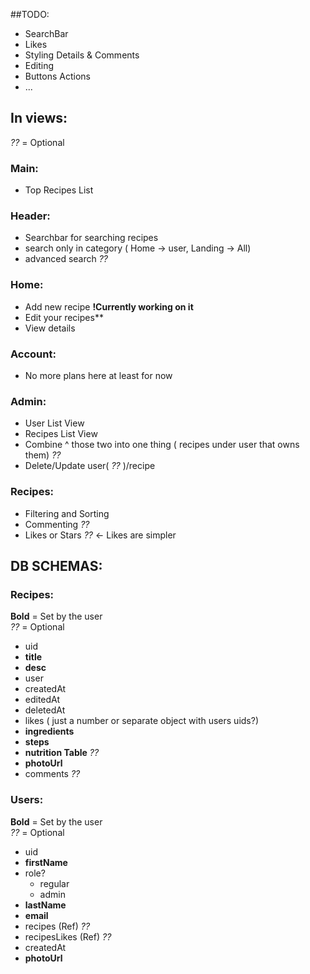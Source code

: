 ##TODO:

- SearchBar
- Likes
- Styling Details & Comments
- Editing
- Buttons Actions
- ...

## In views:

_??_ = Optional

### Main:

- Top Recipes List

### Header:

- Searchbar for searching recipes
- search only in category ( Home -> user, Landing -> All)
- advanced search _??_

### Home:

- Add new recipe **!Currently working on it**
- Edit your recipes\*\*
- View details

### Account:

- No more plans here at least for now

### Admin:

- User List View
- Recipes List View
- Combine ^ those two into one thing ( recipes under user that owns them) _??_
- Delete/Update user( _??_ )/recipe

### Recipes:

- Filtering and Sorting
- Commenting _??_
- Likes or Stars _??_ <- Likes are simpler

## DB SCHEMAS:

### Recipes:

**Bold** = Set by the user  
_??_ = Optional

- uid
- **title**
- **desc**
- user
- createdAt
- editedAt
- deletedAt
- likes ( just a number or separate object with users uids?)
- **ingredients**
- **steps**
- **nutrition Table** _??_
- **photoUrl**
- comments _??_

### Users:

**Bold** = Set by the user  
_??_ = Optional

- uid
- **firstName**
- role?
  - regular
  - admin
- **lastName**
- **email**
- recipes (Ref) _??_
- recipesLikes (Ref) _??_
- createdAt
- **photoUrl**
